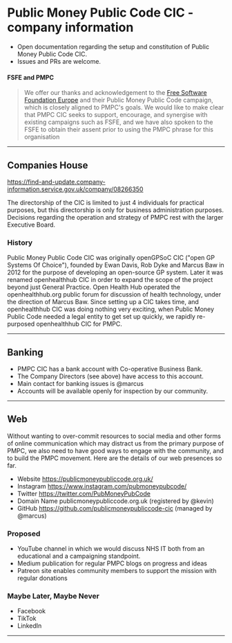 # Public Money Public Code CIC - company information

* Open documentation regarding the setup and constitution of Public Money Public Code CIC.
* Issues and PRs are welcome.

#### FSFE and PMPC
> We offer our thanks and acknowledgement to the [Free Software Foundation Europe](https://publiccode.eu/) and their Public Money Public Code campaign, which is closely aligned to PMPC's goals. We would like to make clear that PMPC CIC seeks to support, encourage, and synergise with existing campaigns such as FSFE, and we have also spoken to the FSFE to obtain their assent prior to using the PMPC phrase for this organisation

-----

## Companies House
https://find-and-update.company-information.service.gov.uk/company/08266350

The directorship of the CIC is limited to just 4 individuals for practical purposes, but this directorship is only for business administration purposes. Decisions regarding the operation and strategy of PMPC rest with the larger Executive Board.

### History
Public Money Public Code CIC was originally openGPSoC CIC ("open GP Systems Of Choice"), founded by Ewan Davis, Rob Dyke and Marcus Baw in 2012 for the purpose of developing an open-source GP system. Later it was renamed openhealthhub CIC in order to expand the scope of the project beyond just General Practice. Open Health Hub operated the openhealthhub.org public forum for discussion of health technology, under the direction of Marcus Baw. Since setting up a CIC takes time, and openhealthhub CIC was doing nothing very exciting, when Public Money Public Code needed a legal entity to get set up quickly, we rapidly re-purposed openhealthhub CIC for PMPC.

-----

## Banking
* PMPC CIC has a bank account with Co-operative Business Bank.
* The Company Directors (see above) have access to this account.
* Main contact for banking issues is @marcus
* Accounts will be available openly for inspection by our community.

-----

## Web
Without wanting to over-commit resources to social media and other forms of online communication which may distract us from the primary purpose of PMPC, we also need to have good ways to engage with the community, and to build the PMPC movement. Here are the details of our web presences so far.

* Website https://publicmoneypubliccode.org.uk/
* Instagram https://www.instagram.com/pubmoneypubcode/
* Twitter https://twitter.com/PubMoneyPubCode 
* Domain Name publicmoneypubliccode.org.uk (registered by @kevin)
* GitHub https://github.com/publicmoneypubliccode-cic (managed by @marcus)

### Proposed
* YouTube channel in which we would discuss NHS IT both from an educational and a campaigning standpoint.
* Medium publication for regular PMPC blogs on progress and ideas
* Patreon site enables community members to support the mission with regular donations

### Maybe Later, Maybe Never
* Facebook
* TikTok
* LinkedIn

-----
